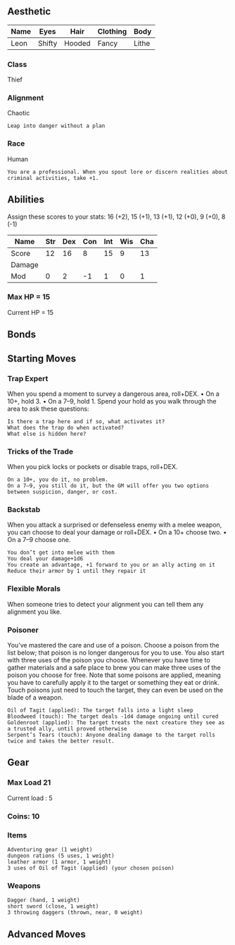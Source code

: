 ## Aesthetic
| Name  | Eyes  | Hair  | Clothing  | Body |
| ----- | ----- | ----- | --------- | ---- |
|   Leon    |   Shifty    |   Hooded    |     Fancy      |   Lithe   |

### Class
Thief
### Alignment
Chaotic

    Leap into danger without a plan
        
### Race
Human

    You are a professional. When you spout lore or discern realities about criminal activities, take +1.

## Abilities
Assign these scores to your stats: 16 (+2), 15 (+1), 13 (+1), 12 (+0), 9 (+0), 8 (-1)

| Name | Str | Dex | Con | Int | Wis | Cha |
| ---- | --- | --- | --- | --- | --- | --- |
|Score | 12 | 16 | 8 | 15 | 9 | 13 |
|Damage|     |     |     |     |     |     |
| Mod  | 0 | 2 | -1 | 1 | 0 | 1 |

### Max HP = 15
Current HP = 15

## Bonds

## Starting Moves

### Trap Expert

When you spend a moment to survey a dangerous area, roll+DEX. • On a 10+, hold 3. • On a 7–9, hold 1. Spend your hold as you walk through the area to ask these questions:

    Is there a trap here and if so, what activates it?
    What does the trap do when activated?
    What else is hidden here?

### Tricks of the Trade

When you pick locks or pockets or disable traps, roll+DEX.

    On a 10+, you do it, no problem. 
    On a 7–9, you still do it, but the GM will offer you two options between suspicion, danger, or cost.

### Backstab

When you attack a surprised or defenseless enemy with a melee weapon, you can choose to deal your damage or roll+DEX. • On a 10+ choose two. • On a 7–9 choose one.

    You don’t get into melee with them
    You deal your damage+1d6
    You create an advantage, +1 forward to you or an ally acting on it
    Reduce their armor by 1 until they repair it
    
### Flexible Morals

When someone tries to detect your alignment you can tell them any alignment you like.

### Poisoner

You’ve mastered the care and use of a poison. Choose a poison from the list below; that poison is no longer dangerous for you to use. You also start with three uses of the poison you choose. Whenever you have time to gather materials and a safe place to brew you can make three uses of the poison you choose for free. Note that some poisons are applied, meaning you have to carefully apply it to the target or something they eat or drink. Touch poisons just need to touch the target, they can even be used on the blade of a weapon.

    Oil of Tagit (applied): The target falls into a light sleep
    Bloodweed (touch): The target deals -1d4 damage ongoing until cured
    Goldenroot (applied): The target treats the next creature they see as a trusted ally, until proved otherwise
    Serpent’s Tears (touch): Anyone dealing damage to the target rolls twice and takes the better result.

## Gear

### Max Load 21
Current load : 5

### Coins: 10

### Items
    Adventuring gear (1 weight)
    dungeon rations (5 uses, 1 weight)
    leather armor (1 armor, 1 weight)
    3 uses of Oil of Tagit (applied) (your chosen poison)
    
### Weapons
    Dagger (hand, 1 weight)
    short sword (close, 1 weight)
    3 throwing daggers (thrown, near, 0 weight)

## Advanced Moves
